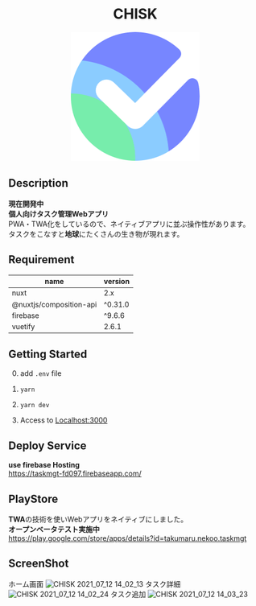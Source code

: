 # <div style="text-align: center;">CHISK</div>
<p align="center">
  <img src="/static/icon.png"  width="256" height="256" alt="nuxt-firebase logo">
</p>

## Description
**現在開発中**<br>
**個人向けタスク管理Webアプリ**<br>
PWA・TWA化をしているので、ネイティブアプリに並ぶ操作性があります。<br>
タスクをこなすと**地球**にたくさんの生き物が現れます。<br>


## Requirement
| name | version |
| ------------- | ------------- |
| nuxt  | 2.x |
| @nuxtjs/composition-api  | ^0.31.0 |
| firebase | ^9.6.6 |
| vuetify | 2.6.1 |

## Getting Started
0. add `.env` file

1. `yarn`<br>

2. `yarn dev`<br>

3. Access to [Localhost:3000](http://localhost:3000/)

## Deploy Service
**use firebase Hosting**<br>
https://taskmgt-fd097.firebaseapp.com/<br>


## PlayStore
**TWA**の技術を使いWebアプリをネイティブにしました。<br>
**オープンベータテスト実施中**<br>
https://play.google.com/store/apps/details?id=takumaru.nekoo.taskmgt

## ScreenShot
ホーム画面
![CHISK 2021_07_12 14_02_13](https://user-images.githubusercontent.com/49429291/125233658-02c43500-e31a-11eb-860e-84093d1bba77.png)
タスク詳細
![CHISK 2021_07_12 14_02_24](https://user-images.githubusercontent.com/49429291/125233676-08ba1600-e31a-11eb-8362-5918598bc2db.png)
タスク追加
![CHISK 2021_07_12 14_03_23](https://user-images.githubusercontent.com/49429291/125233672-08217f80-e31a-11eb-988a-0e3a4e33e83a.png)
